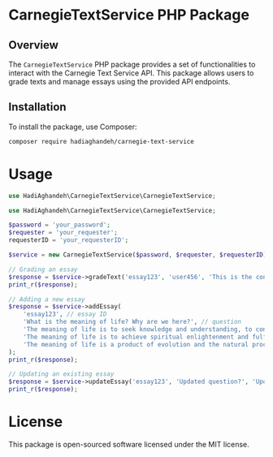 # CarnegieTextService PHP Package

## Overview

The `CarnegieTextService` PHP package provides a set of functionalities to interact with the Carnegie Text Service API. This package allows users to grade texts and manage essays using the provided API endpoints. 

## Installation

To install the package, use Composer:

```bash
composer require hadiaghandeh/carnegie-text-service
```

# Usage

```php
use HadiAghandeh\CarnegieTextService\CarnegieTextService;

use HadiAghandeh\CarnegieTextService\CarnegieTextService;

$password = 'your_password';
$requester = 'your_requester';
requesterID = 'your_requesterID';

$service = new CarnegieTextService($password, $requester, $requesterID);

// Grading an essay
$response = $service->gradeText('essay123', 'user456', 'This is the content of the essay.');
print_r($response);

// Adding a new essay
$response = $service->addEssay(
    'essay123', // essay ID
    'What is the meaning of life? Why are we here?', // question
    'The meaning of life is to seek knowledge and understanding, to continuously grow and evolve, and to contribute to the well-being of others. We are here to experience, learn, and find our own purpose through the connections we make and the actions we take. ', // example response 1
    'The meaning of life is to achieve spiritual enlightenment and fulfillment. We are here to learn important life lessons, to develop compassion and love, and to realize our interconnectedness with all living beings and the universe.', // example response 2
    'The meaning of life is a product of evolution and the natural processes that led to our existence. We are here as a result of the biological imperative to survive, reproduce, and pass on our genes, while also having the capacity to explore, understand, and shape our environment.' // example response 3
);
print_r($response);

// Updating an existing essay
$response = $service->updateEssay('essay123', 'Updated question?', 'Updated essay 1 content', 'Updated essay 2 content', 'Updated essay 3 content');
print_r($response);

```

# License
This package is open-sourced software licensed under the MIT license.